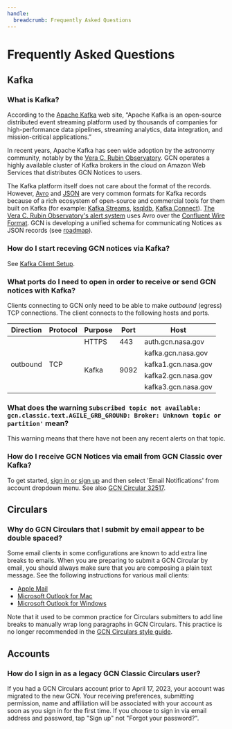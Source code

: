 ```yaml
---
handle:
  breadcrumb: Frequently Asked Questions
---
```


# Frequently Asked Questions

## Kafka

### What is Kafka?

According to the [Apache Kafka](https://kafka.apache.org) web site, “Apache Kafka is an open-source distributed event streaming platform used by thousands of companies for high-performance data pipelines, streaming analytics, data integration, and mission-critical applications.”

In recent years, Apache Kafka has seen wide adoption by the astronomy community, notably by the [Vera C. Rubin Observatory](https://www.lsst.org). GCN operates a highly available cluster of Kafka brokers in the cloud on Amazon Web Services that distributes GCN Notices to users.

The Kafka platform itself does not care about the format of the records. However, [Avro](https://avro.apache.org) and [JSON](https://www.json.org) are very common formats for Kafka records because of a rich ecosystem of open-source and commercial tools for them built on Kafka (for example: [Kafka Streams](https://kafka.apache.org/documentation/streams/), [ksqldb](https://ksqldb.io), [Kafka Connect](https://www.confluent.io/product/confluent-connectors/)). [The Vera C. Rubin Observatory's alert system](https://dmtn-093.lsst.io) uses Avro over the [Confluent Wire Format](https://docs.confluent.io/platform/current/schema-registry/serdes-develop/index.html). GCN is developing a unified schema for communicating Notices as JSON records (see [roadmap](/docs/roadmap)).

### How do I start receving GCN notices via Kafka?

See [Kafka Client Setup](/docs/client).

### What ports do I need to open in order to receive or send GCN notices with Kafka?

Clients connecting to GCN only need to be able to make _outbound_ (egress) TCP connections. The client connects to the following hosts and ports.

<table className="usa-table">
  <thead>
    <tr>
      <th>Direction</th>
      <th>Protocol</th>
      <th>Purpose</th>
      <th>Port</th>
      <th>Host</th>
    </tr>
  </thead>
  <tbody>
    <tr>
      <td rowSpan="5">outbound</td>
      <td rowSpan="5">TCP</td>
      <td>HTTPS</td>
      <td>443</td>
      <td>auth.gcn.nasa.gov</td>
    </tr>
    <tr>
      <td rowSpan="4">Kafka</td>
      <td rowSpan="4">9092</td>
      <td>kafka.gcn.nasa.gov</td>
    </tr>
    <tr>
      <td>kafka1.gcn.nasa.gov</td>
    </tr>
    <tr>
      <td>kafka2.gcn.nasa.gov</td>
    </tr>
    <tr>
      <td>kafka3.gcn.nasa.gov</td>
    </tr>
  </tbody>
</table>

### What does the warning `Subscribed topic not available: gcn.classic.text.AGILE_GRB_GROUND: Broker: Unknown topic or partition'` mean?

This warning means that there have not been any recent alerts on that topic.

### How do I receive GCN Notices via email from GCN Classic over Kafka?

To get started, [sign in or sign up](https://gcn.nasa.gov/login) and then select 'Email Notifications' from account dropdown menu. See also [GCN Circular 32517](https://gcn.gsfc.nasa.gov/gcn3/32517.gcn3).

## Circulars

### Why do GCN Circulars that I submit by email appear to be double spaced?

Some email clients in some configurations are known to add extra line breaks to emails. When you are preparing to submit a GCN Circular by email, you should always make sure that you are composing a plain text message. See the following instructions for various mail clients:

- [Apple Mail](https://support.apple.com/guide/mail/use-plain-or-rich-text-in-emails-mlhlp1009/mac)
- [Microsoft Outlook for Mac](https://it.cornell.edu/outlook2016mac/choose-plain-text-or-formatted-text-outlook-mac)
- [Microsoft Outlook for Windows](https://support.microsoft.com/en-us/office/change-the-message-format-to-html-rich-text-format-or-plain-text-338a389d-11da-47fe-b693-cf41f792fefa)

Note that it used to be common practice for Circulars submitters to add line breaks to manually wrap long paragraphs in GCN Circulars. This practice is no longer recommended in the [GCN Circulars style guide](/circulars/styleguide).

## Accounts

### How do I sign in as a legacy GCN Classic Circulars user?

If you had a GCN Circulars account prior to April 17, 2023, your account was migrated to the new GCN. Your receiving preferences, submitting permission, name and affiliation will be associated with your account as soon as you sign in for the first time. If you choose to sign in via email address and password, tap "Sign up" not "Forgot your password?".
